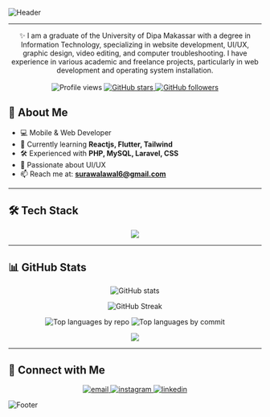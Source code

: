 ![Header](https://capsule-render.vercel.app/api?type=waving&color=0:4a00e0,100:8e2de2&height=200&section=header&text=Hi%20there!%20I'm%20Surawal%20👋&fontSize=40&fontColor=ffffff&fontAlignY=35)

---
<p align="center">
  ✨ I am a graduate of the University of Dipa Makassar with a degree in Information Technology, specializing in website development, UI/UX, graphic design, video editing, and computer troubleshooting. I have experience in various academic and freelance projects, particularly in web development and operating system installation. <br><br>
  <!-- Profile Views -->
  <img src="https://komarev.com/ghpvc/?username=SurAwall17&label=Profile%20Views&color=blueviolet&style=flat-square" alt="Profile views" />
  <!-- Stars -->
  <a href="https://github.com/SurAwall17?tab=repositories">
    <img src="https://img.shields.io/github/stars/SurAwall17?label=Stars&style=flat-square&color=blueviolet" alt="GitHub stars" />
  </a>
  <!-- Followers -->
  <a href="https://github.com/SurAwall17?tab=followers">
    <img src="https://img.shields.io/github/followers/SurAwall17?label=Followers&style=flat-square&color=blueviolet" alt="GitHub followers" />
  </a>
</p>


## 🚀 About Me
- 💻 Mobile & Web Developer
- 🌱 Currently learning **Reactjs, Flutter, Tailwind**
- 🛠 Experienced with **PHP, MySQL, Laravel, CSS**
- 🎨 Passionate about UI/UX
- 📫 Reach me at: **surawalawal6@gmail.com**

---

## 🛠 Tech Stack
<p align="center">
  <img src="https://skillicons.dev/icons?i=react,flutter,dart,php,laravel,tailwind,bootstrap,html,css,js,mysql,java,git,github,vscode,figma,linux,arch,kali,ubuntu,fedora,androidstudio,ps,bash" />

</p>

---

## 📊 GitHub Stats
<p align="center">
  <img src="https://github-readme-stats.vercel.app/api?username=SurAwall17&show_icons=true&theme=tokyonight" alt="GitHub stats" />
</p>
<p align="center">
  <img src="https://github-readme-streak-stats.herokuapp.com/?user=SurAwall17&theme=tokyonight" alt="GitHub Streak" />
</p>

<p align="center">

  <img src="http://github-profile-summary-cards.vercel.app/api/cards/repos-per-language?username=SurAwall17&theme=tokyonight" alt="Top languages by repo" />

  <img src="http://github-profile-summary-cards.vercel.app/api/cards/most-commit-language?username=SurAwall17&theme=tokyonight" alt="Top languages by commit" />
</p>
<p align="center">
  <img src="https://github-readme-activity-graph.vercel.app/graph?username=SurAwall17&theme=tokyo-night&hide_border=true" />
</p>


---

## 🤝 Connect with Me
<p align="center">
  <!-- Email -->
  <a href="mailto:surawalawal6@gmail.com">
    <img src="https://skillicons.dev/icons?i=gmail" alt="email"/>
  </a>
  <!-- Instagram -->
  <a href="https://instagram.com/surawall" target="_blank">
    <img src="https://skillicons.dev/icons?i=instagram" alt="instagram"/>
  </a>
  <!-- LinkedIn -->
  <a href="https://www.linkedin.com/in/surawal-s-b0a345285?utm_source=share&utm_campaign=share_via&utm_content=profile&utm_medium=android_app " target="_blank">
    <img src="https://skillicons.dev/icons?i=linkedin" alt="linkedin"/>
  </a>
</p>


![Footer](https://capsule-render.vercel.app/api?type=waving&color=0:4a00e0,100:8e2de2&height=120&section=footer)
